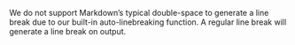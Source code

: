 We do not support Markdown’s typical double-space to generate a line break due to our built-in auto-linebreaking function. A regular line break will generate a line break on output.